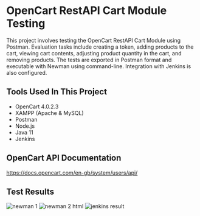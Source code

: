 #  OpenCart RestAPI Cart Module Testing  
This project involves testing the OpenCart RestAPI Cart Module using Postman. Evaluation tasks include creating a token, adding products to the cart, viewing cart contents, adjusting product quantity in the cart, and removing products. The tests are exported in Postman format and executable with Newman using command-line. Integration with Jenkins is also configured.


## Tools Used In This Project

 - OpenCart 4.0.2.3
 - XAMPP (Apache & MySQL)
 - Postman
 - Node.js
 - Java 11
 - Jenkins

## OpenCart API Documentation
https://docs.opencart.com/en-gb/system/users/api/

## Test Results
![newman 1](https://github.com/alperturp/OpenCart-RestAPI-Postman/assets/96623412/2f13a3c5-5e0f-4851-8243-143c7c3bf453)
![newman 2 html](https://github.com/alperturp/OpenCart-RestAPI-Postman/assets/96623412/ed2d1ee6-6450-48d1-b91b-bdb9b5a24944)
![jenkins result](https://github.com/alperturp/OpenCart-RestAPI-Postman/assets/96623412/15d1f3a6-c15d-4993-b480-fdaa63339671)
